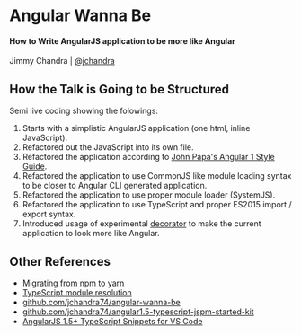 # Angular Wanna Be
#### How to Write AngularJS application to be more like Angular
Jimmy Chandra | [@jchandra](https://twitter.com/jchandra)

## How the Talk is Going to be Structured
Semi live coding showing the folowings:
1. Starts with a simplistic AngularJS application (one html, inline JavaScript).
2. Refactored out the JavaScript into its own file.
3. Refactored the application according to [John Papa's Angular 1 Style Guide](https://github.com/johnpapa/angular-styleguide/blob/master/a1/README.md).
4. Refactored the application to use CommonJS like module loading syntax to be closer to Angular CLI generated application.
5. Refactored the application to use proper module loader (SystemJS).
6. Refactored the application to use TypeScript and proper ES2015 import / export syntax.
7. Introduced usage of experimental [decorator](https://www.typescriptlang.org/docs/handbook/decorators.html) to make the current application to look more like Angular.

## Other References
- [Migrating from npm to yarn](https://yarnpkg.com/lang/en/docs/migrating-from-npm/)
- [TypeScript module resolution](https://www.typescriptlang.org/docs/handbook/module-resolution.html)
- [github.com/jchandra74/angular-wanna-be](https://github.com/jchandra74/angular-wanna-be)
- [github.com/jchandra74/angular1.5-typescript-jspm-started-kit](https://github.com/jchandra74/angular1.5-typescript-jspm-starter-kit)
- [AngularJS 1.5+ TypeScript Snippets for VS Code](https://marketplace.visualstudio.com/items?itemName=jimmychandra.angularjs-1-5--typescript-snippets)


